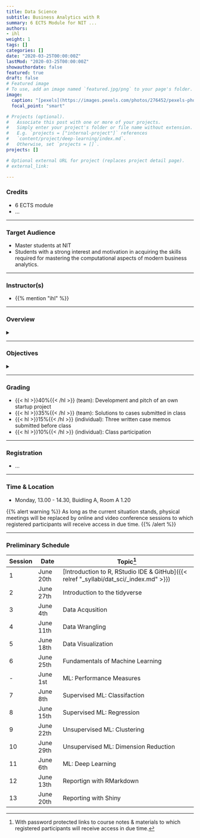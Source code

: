 ```yaml
---
title: Data Science
subtitle: Business Analytics with R
summary: 6 ECTS Module for NIT ...
authors:
- ihl
weight: 1
tags: []
categories: []
date: "2020-03-25T00:00:00Z"
lastMod: "2020-03-25T00:00:00Z"
showauthordate: false
featured: true
draft: false
# Featured image
# To use, add an image named `featured.jpg/png` to your page's folder. 
image:
  caption: "[pexels](https://images.pexels.com/photos/276452/pexels-photo-276452.jpeg), [cc0](https://www.pexels.com/de-de/creative-commons-images/)"
  focal_point: "smart"

# Projects (optional).
#   Associate this post with one or more of your projects.
#   Simply enter your project's folder or file name without extension.
#   E.g. `projects = ["internal-project"]` references 
#   `content/project/deep-learning/index.md`.
#   Otherwise, set `projects = []`.
projects: []

# Optional external URL for project (replaces project detail page).
# external_link: 

---
```


### Credits

* 6 ECTS module
* ...

***

### Target Audience

* Master students at NIT
* Students with a strong interest and motivation in acquiring the skills required for mastering the computational aspects of modern business analytics.

***

### Instructor(s)

* {{% mention "ihl" %}}

***

### Overview
<details class="description" close><summary data-close="Show" data-open="Hide"></summary>
Data Science is the science of extracting knowledge and information from data and requires competencies in both statistical and computer-based data analysis. This module is part of our complementary studies which are supposed to familiarize students with the entrepreneurial challenges of the future and expand their knowledge on important aspects of technology management.
<br><br>
This is a class for programming with R. It will teach you how to program in R, with hands-on examples. I wrote it for non-programmers to provide a friendly introduction to the R language. You’ll learn how to load data, assemble and disassemble data objects, navigate R’s environment system, write your own functions, and use all of R’s programming tools. Throughout the book, you’ll use your newfound skills to solve practical data science problems.
<br><br>
The workflow in this course module is comprised of three elements:

1. {{< hl >}}(Flipped) classroom{{< /hl >}}: learning about and discussing concepts and tools currently prevailing in theory and practice of modern technology entrepreneurship.
2. {{< hl >}}Problem-based learning{{< /hl >}}: deepen an understanding of the concepts and tools by seeing them applied and applying them to real company cases.
3. {{< hl >}}Experiential learning{{< /hl >}}: applying the concepts and tools in teams to an own new startup project.

</details>

***

### Objectives

<details class="description" close><summary data-close="Show" data-open="Hide"></summary>

DATA SCIENCE CONTENT ...

</details>


***

### Grading

* {{< hl >}}40%{{< /hl >}} (team): Development and pitch of an own startup project
* {{< hl >}}35%{{< /hl >}} (team): Solutions to cases submitted in class
* {{< hl >}}15%{{< /hl >}} (individual): Three written case memos submitted before class
* {{< hl >}}10%{{< /hl >}} (individual): Class participation

***

### Registration

* ...

***

### Time & Location

* Monday, 13.00 - 14.30, Buidling A, Room A 1.20

{{% alert warning %}}
As long as the current situation stands, physical meetings will be replaced by online and video conference sessions to which registered participants will receive access in due time.
{{% /alert %}}

***

### Preliminary Schedule


| Session | Date | Topic[^1] |
| --- | --- | --- |
| 1 | June 20th | [Introduction to R, RStudio IDE & GitHub]({{< relref "_syllabi/dat_sci/_index.md" >}}) |
| 2 | June 27th | Introduction to the tidyverse |
| 3 | June 4th | Data Acqusition |
| 4 | June 11th | Data Wrangling |
| 5 | June 18th | Data Visualization |
| 6 | June 25th | Fundamentals of Machine Learning |
| - | June 1st | ML: Performance Measures |
| 7 | June 8th | Supervised ML: Classifaction |
| 8 | June 15th | Supervised ML: Regression |
| 9 | June 22th | Unsupervised ML: Clustering |
| 10 | June 29th | Unsupervised ML: Dimension Reduction  |
| 11 | June 6th | ML: Deep Learning |
| 12 | June 13th | Reportign with RMarkdown  |
| 13 | June 20th | Reporting with Shiny |

[^1]: With password protected links to course notes & materials to which registered participants will receive access in due time.

